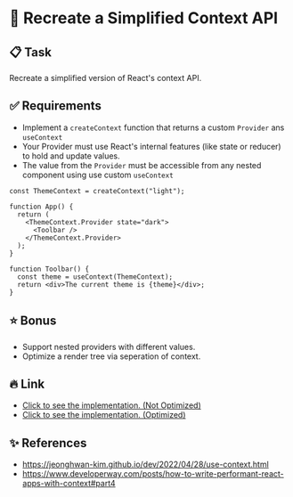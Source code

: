 # 🧩 Recreate a Simplified Context API

## 📋 Task

Recreate a simplified version of React's context API.

## ✅ Requirements

- Implement a `createContext` function that returns a custom `Provider` ans `useContext`
- Your Provider must use React's internal features (like state or reducer) to hold and update values.
- The value from the `Provider` must be accessible from any nested component using use custom `useContext`

```tsx
const ThemeContext = createContext("light");

function App() {
  return (
    <ThemeContext.Provider state="dark">
      <Toolbar />
    </ThemeContext.Provider>
  );
}

function Toolbar() {
  const theme = useContext(ThemeContext);
  return <div>The current theme is {theme}</div>;
}
```

## ⭐ Bonus

- Support nested providers with different values.
- Optimize a render tree via seperation of context.

## 🔥 Link

- [Click to see the implementation. (Not Optimized)](./src/NotOptimizedVersion.tsx)
- [Click to see the implementation. (Optimized)](./src/OptimizedVersion.tsx)

## ✨ References

- https://jeonghwan-kim.github.io/dev/2022/04/28/use-context.html
- https://www.developerway.com/posts/how-to-write-performant-react-apps-with-context#part4
